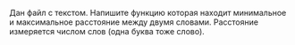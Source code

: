 Дан файл с текстом. Напишите функцию которая находит минимальное и максимальное расстояние между двумя словами. 
Расстояние измеряется числом слов (одна буква тоже слово). 
